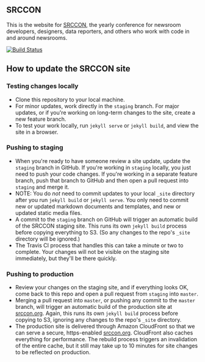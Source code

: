 ## SRCCON

This is the website for [SRCCON](http://www.srccon.org), the yearly conference for newsroom developers, designers, data reporters, and others who work with code in and around newsrooms.

[![Build Status](https://travis-ci.org/OpenNews/srccon.svg?branch=master)](https://travis-ci.org/OpenNews/srccon)

## How to update the SRCCON site
### Testing changes locally
* Clone this repository to your local machine.
* For minor updates, work directly in the `staging` branch. For major updates, or if you're working on long-term changes to the site, create a new feature branch.
* To test your work locally, run `jekyll serve` or `jekyll build`, and view the site in a browser.

### Pushing to staging
* When you're ready to have someone review a site update, update the `staging` branch in GitHub. If you're working in `staging` locally, you just need to push your code changes. If you're working in a separate feature branch, push that branch to GitHub and then open a pull request into `staging` and merge it.
* NOTE: You do _not_ need to commit updates to your local `_site` directory after you run `jekyll build` or `jekyll serve`. You only need to commit new or updated markdown documents and templates, and new or updated static media files.
* A commit to the `staging` branch on GitHub will trigger an automatic build of the SRCCON staging site. This runs its own `jekyll build` process before copying everything to S3. (So any changes to the repo's `_site` directory will be ignored.)
* The Travis CI process that handles this can take a minute or two to complete. Your changes will not be visible on the staging site immediately, but they'll be there quickly.

### Pushing to production
* Review your changes on the staging site, and if everything looks OK, come back to this repo and open a pull request from `staging` into `master`.
* Merging a pull request into `master`, or pushing any commit to the `master` branch, will trigger an automatic build of the production site at [srccon.org](https://srccon.org). Again, this runs its own `jekyll build` process before copying to S3, ignoring any changes to the repo's `_site` directory.
* The production site is delivered through Amazon CloudFront so that we can serve a secure, https-enabled [srccon.org](https://srccon.org). CloudFront also caches everything for performance. The rebuild process triggers an invalidation of the entire cache, but it still may take up to 10 minutes for site changes to be reflected on production.
